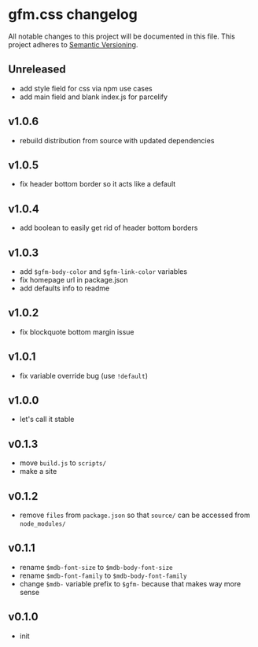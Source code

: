 # gfm.css changelog
All notable changes to this project will be documented in this file.
This project adheres to [Semantic Versioning](http://semver.org/).

## Unreleased
* add style field for css via npm use cases
* add main field and blank index.js for parcelify

## v1.0.6
* rebuild distribution from source with updated dependencies

## v1.0.5
* fix header bottom border so it acts like a default

## v1.0.4
* add boolean to easily get rid of header bottom borders

## v1.0.3
* add `$gfm-body-color` and `$gfm-link-color` variables
* fix homepage url in package.json
* add defaults info to readme

## v1.0.2
* fix blockquote bottom margin issue

## v1.0.1
* fix variable override bug (use `!default`)

## v1.0.0
* let's call it stable

## v0.1.3
* move `build.js` to `scripts/`
* make a site

## v0.1.2
* remove `files` from `package.json` so that `source/` can be accessed from `node_modules/`

## v0.1.1
* rename `$mdb-font-size` to `$mdb-body-font-size`
* rename `$mdb-font-family` to `$mdb-body-font-family`
* change `$mdb-` variable prefix to `$gfm-` because that makes way more sense

## v0.1.0
* init
